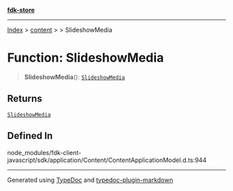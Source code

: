 [**fdk-store**](../../../README.md)
***

[Index](../../../API.md) > [content](../../README.md) > [<internal>](../README.md) > SlideshowMedia

# Function: SlideshowMedia

> **SlideshowMedia**(): [`SlideshowMedia`](../type-aliases/type-alias.SlideshowMedia.md)

## Returns

[`SlideshowMedia`](../type-aliases/type-alias.SlideshowMedia.md)

## Defined In

node\_modules/fdk-client-javascript/sdk/application/Content/ContentApplicationModel.d.ts:944

***
Generated using [TypeDoc](https://typedoc.org/) and [typedoc-plugin-markdown](https://www.npmjs.com/package/typedoc-plugin-markdown)
